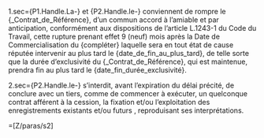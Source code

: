 1.sec={P1.Handle.La-} et {P2.Handle.le-} conviennent de rompre le {_Contrat_de_Référence}, d’un commun accord à l’amiable et par anticipation, conformément aux dispositions de l’article L.1243-1 du Code du Travail, cette rupture prenant effet 9 (neuf) mois après la Date de Commercialisation du {compléter} laquelle sera en tout état de cause réputée intervenir au plus tard le {date_de_fin_au_plus_tard}, de telle sorte que la durée d’exclusivité du {_Contrat_de_Référence}, qui est maintenue, prendra fin au plus tard le {date_fin_durée_exclusivité}.

2.sec={P2.Handle.le-} s’interdit, avant l’expiration du délai précité, de conclure avec un tiers, comme de commencer à exécuter, un quelconque contrat afférent à la cession, la fixation et/ou l’exploitation des enregistrements existants et/ou futurs , reproduisant ses interprétations.

=[Z/paras/s2]